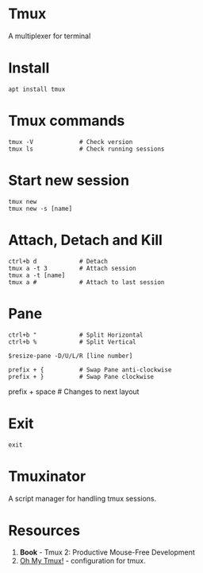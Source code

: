 # Tmux

A multiplexer for terminal

# Install
```
apt install tmux
```

# Tmux commands
```
tmux -V             # Check version
tmux ls             # Check running sessions
```

# Start new session
```
tmux new
tmux new -s [name]
```

# Attach, Detach and Kill
```
ctrl+b d            # Detach
tmux a -t 3         # Attach session
tmux a -t [name]
tmux a #            # Attach to last session
```

# Pane
```
ctrl+b "            # Split Horizontal
ctrl+b %            # Split Vertical

$resize-pane -D/U/L/R [line number]

prefix + {          # Swap Pane anti-clockwise
prefix + }          # Swap Pane clockwise
```

prefix + space      # Changes to next layout

# Exit
```
exit
```


# Tmuxinator

A script manager for handling tmux sessions.

# Resources

1. **Book** - Tmux 2: Productive Mouse-Free Development
1. [Oh My Tmux!](https://github.com/gpakosz/.tmux) - configuration for tmux.
